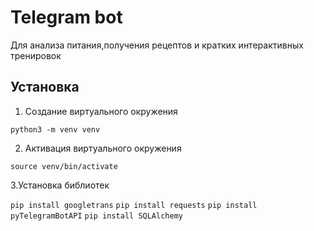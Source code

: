 # Telegram bot
Для анализа питания,получения рецептов и кратких интерактивных тренировок

## Установка
1. Создание виртуального окружения

```python3 -m venv venv```

2. Активация виртуального окружения

```source venv/bin/activate```

3.Установка библиотек

```pip install googletrans```
```pip install requests```
```pip install pyTelegramBotAPI```
```pip install SQLAlchemy```




